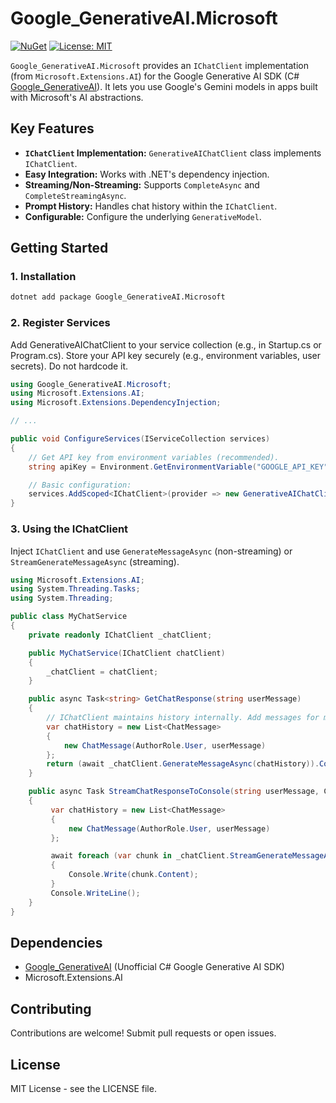 # Google_GenerativeAI.Microsoft

[![NuGet](https://img.shields.io/nuget/v/Google_GenerativeAI.Microsoft.svg)](https://www.nuget.org/packages/Google_GenerativeAI.Microsoft) [![License: MIT](https://img.shields.io/github/license/gunpal5/Google_GenerativeAI)](https://github.com/gunpal5/Google_GenerativeAI/blob/main/LICENSE)

`Google_GenerativeAI.Microsoft` provides an `IChatClient` implementation (from `Microsoft.Extensions.AI`) for the Google Generative AI SDK (C# [Google_GenerativeAI](https://github.com/gunpal5/Google_GenerativeAI)). It lets you use Google's Gemini models in apps built with Microsoft's AI abstractions.

## Key Features

* **`IChatClient` Implementation:** `GenerativeAIChatClient` class implements `IChatClient`.  
* **Easy Integration:** Works with .NET's dependency injection.
* **Streaming/Non-Streaming:** Supports `CompleteAsync` and `CompleteStreamingAsync`.
* **Prompt History:** Handles chat history within the `IChatClient`.
* **Configurable:** Configure the underlying `GenerativeModel`.

## Getting Started

### 1. Installation

```bash
dotnet add package Google_GenerativeAI.Microsoft
```

### 2. Register Services

Add GenerativeAIChatClient to your service collection (e.g., in Startup.cs or Program.cs). Store your API key securely (e.g., environment variables, user secrets). Do not hardcode it.

```csharp
using Google_GenerativeAI.Microsoft;
using Microsoft.Extensions.AI;
using Microsoft.Extensions.DependencyInjection;

// ...

public void ConfigureServices(IServiceCollection services)
{
    // Get API key from environment variables (recommended).
    string apiKey = Environment.GetEnvironmentVariable("GOOGLE_API_KEY");

    // Basic configuration:
    services.AddScoped<IChatClient>(provider => new GenerativeAIChatClient(apiKey));    
}
```

### 3. Using the IChatClient

Inject `IChatClient` and use `GenerateMessageAsync` (non-streaming) or `StreamGenerateMessageAsync` (streaming).

```csharp
using Microsoft.Extensions.AI;
using System.Threading.Tasks;
using System.Threading;

public class MyChatService
{
    private readonly IChatClient _chatClient;

    public MyChatService(IChatClient chatClient)
    {
        _chatClient = chatClient;
    }

    public async Task<string> GetChatResponse(string userMessage)
    {
        // IChatClient maintains history internally. Add messages for multi-turn context.
        var chatHistory = new List<ChatMessage>
        {
            new ChatMessage(AuthorRole.User, userMessage)
        };
        return (await _chatClient.GenerateMessageAsync(chatHistory)).Content;
    }

    public async Task StreamChatResponseToConsole(string userMessage, CancellationToken cancellationToken = default)
    {
         var chatHistory = new List<ChatMessage>
         {
             new ChatMessage(AuthorRole.User, userMessage)
         };

         await foreach (var chunk in _chatClient.StreamGenerateMessageAsync(chatHistory, cancellationToken: cancellationToken))
         {
             Console.Write(chunk.Content);
         }
         Console.WriteLine();
    }
}
```

## Dependencies

- [Google_GenerativeAI](https://github.com/Google_GenerativeAI) (Unofficial C# Google Generative AI SDK)  
- Microsoft.Extensions.AI  

## Contributing

Contributions are welcome! Submit pull requests or open issues.

## License

MIT License - see the LICENSE file.
